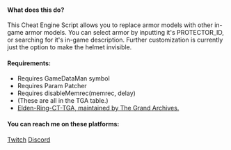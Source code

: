 #### What does this do?
This Cheat Engine Script allows you to replace armor models with other in-game armor models.
You can select armor by inputting it's PROTECTOR_ID, or searching for it's in-game description.
Further customization is currently just the option to make the helmet invisible.


#### Requirements:
- Requires GameDataMan symbol
- Requires Param Patcher 
- Requires disableMemrec(memrec, delay)
- (These are all in the TGA table.)
- [Elden-Ring-CT-TGA, maintained by The Grand Archives.](https://github.com/The-Grand-Archives/Elden-Ring-CT-TGA/releases/tag/v1.10.1)


#### You can reach me on these platforms:
[Twitch](https://www.twitch.tv/indurabeast)
[Discord](https://discordapp.com/users/329992368084484097)

